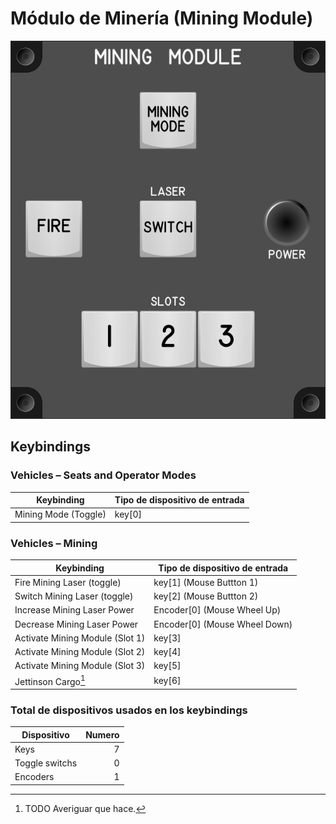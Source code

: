 # Módulo de Minería (Mining Module)

![Mining Module](images/miningModule.png)

## Keybindings

### Vehicles – Seats and Operator Modes

| Keybinding                                                       | Tipo de dispositivo de entrada                    |
| ---------------------------------------------------------------- | ------------------------------------------------- |
| Mining Mode (Toggle)                                             | key[0]                                            |

### Vehicles – Mining

| Keybinding                                                       | Tipo de dispositivo de entrada                    |
| ---------------------------------------------------------------- | ------------------------------------------------- |
| Fire Mining Laser (toggle)                                       | key[1] (Mouse Buttton 1)                          |
| Switch Mining Laser (toggle)                                     | key[2] (Mouse Buttton 2)                          |
| Increase Mining Laser Power                                      | Encoder[0] (Mouse Wheel Up)                       |
| Decrease Mining Laser Power                                      | Encoder[0] (Mouse Wheel Down)                     |
| Activate Mining Module (Slot 1)                                  | key[3]                                            |
| Activate Mining Module (Slot 2)                                  | key[4]                                            |
| Activate Mining Module (Slot 3)                                  | key[5]                                            |
| Jettinson Cargo[^1]                                              | key[6]                                            |

[^1]: TODO Averiguar que hace.

### Total de dispositivos usados en los keybindings

| Dispositivo          | Numero |
| -------------------- | -----: |
| Keys                 |      7 |
| Toggle switchs       |      0 |
| Encoders             |      1 |
